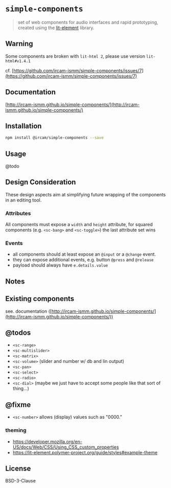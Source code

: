 # `simple-components`

> set of web components for audio interfaces and rapid prototyping, created using the [lit-element](https://lit-element.polymer-project.org/) library.

## Warning

Some components are broken with `lit-html 2`, please use version `lit-html#v1.4.1`

cf. [https://github.com/ircam-ismm/simple-components/issues/7](https://github.com/ircam-ismm/simple-components/issues/7)

## Documentation

[http://ircam-ismm.github.io/simple-components/](http://ircam-ismm.github.io/simple-components/)

## Installation

```sh
npm install @ircam/simple-components --save
```

## Usage

@todo

## Design Consideration

These design aspects aim at simplifying future wrapping of the components in an editing tool.

### Attributes

All components must expose a `width` and `height` attribute, for squared components (e.g. `<sc-bang>` and `<sc-toggle>`) the last attribute set wins

### Events

- all components should at least expose an `@input` or a `@change` event.
- they can expose additional events, e.g. button `@press` and `@release`
- payload should always have `e.details.value`

## Notes

## Existing components

see. documentation ([http://ircam-ismm.github.io/simple-components/](http://ircam-ismm.github.io/simple-components/))

## @todos

- `<sc-range>`
- `<sc-multislider>`
- `<sc-matrix>`
- `<sc-volume>` (slider and number w/ db and lin output)
- `<sc-pan>`
- `<sc-select>`
- `<sc-radio>`
- `<sc-dial>` (maybe we just have to accept some people like that sort of thing...)

## @fixme

- `<sc-number>` allows (display) values such as "0000."

### theming
  + https://developer.mozilla.org/en-US/docs/Web/CSS/Using_CSS_custom_properties
  + https://lit-element.polymer-project.org/guide/styles#example-theme

## License

BSD-3-Clause
